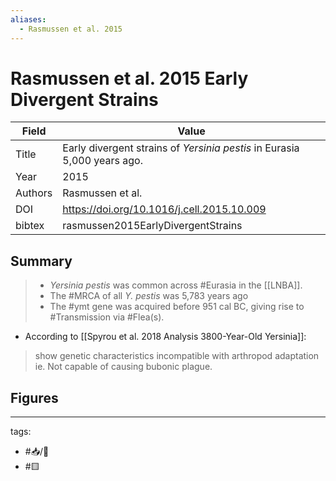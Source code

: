 ```yaml
---
aliases:
  - Rasmussen et al. 2015
---
```


# Rasmussen et al. 2015 Early Divergent Strains

| Field   | Value                                                                                       |
| ------- | ------------------------------------------------------------------------------------------- |
| Title   | Early divergent strains of <i>Yersinia pestis</i> in Eurasia 5,000 years ago. | 
| Year    | 2015                                                                                       |
| Authors | Rasmussen et al.                                                                          |
| DOI     | <https://doi.org/10.1016/j.cell.2015.10.009>                                              |
| bibtex  | rasmussen2015EarlyDivergentStrains    


## Summary

>* <i>Yersinia pestis</i> was common across #Eurasia in the [[LNBA]].
>* The #MRCA  of all <i>Y. pestis</i> was 5,783 years ago
>* The #ymt gene was acquired before 951 cal BC, giving rise to #Transmission via #Flea(s).


- According to [[Spyrou et al. 2018 Analysis 3800-Year-Old Yersinia]]:
>  show genetic characteristics incompatible with arthropod adaptation
	ie. Not capable of causing bubonic plague.
	
## Figures

---

tags: 
  - #📥/📰 
  - #🟨